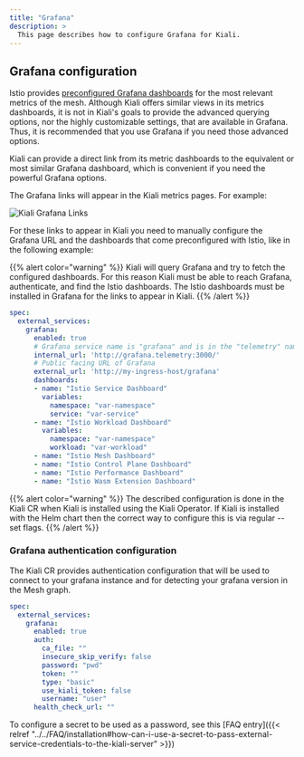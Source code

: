 ```yaml
---
title: "Grafana"
description: >
  This page describes how to configure Grafana for Kiali.
---
```


## Grafana configuration

Istio provides [preconfigured Grafana
dashboards](https://istio.io/latest/docs/ops/integrations/grafana/) for the
most relevant metrics of the mesh. Although Kiali offers similar views in its
metrics dashboards, it is not in Kiali's goals to provide the advanced querying
options, nor the highly customizable settings, that are available in Grafana.
Thus, it is recommended that you use Grafana if you need those advanced
options.

Kiali can provide a direct link from its metric dashboards to the equivalent or
most similar Grafana dashboard, which is convenient if you need the powerful
Grafana options.

The Grafana links will appear in the Kiali metrics pages. For example:

![Kiali Grafana Links](/images/documentation/configuration/grafana-link.png)

For these links to appear in Kiali you need to manually configure the Grafana URL
and the dashboards that come preconfigured with Istio, like in the following example:

{{% alert color="warning" %}}
Kiali will query Grafana and try to fetch the configured dashboards.  For this reason Kiali must be able to reach Grafana, authenticate, and find the Istio dashboards. The Istio dashboards must be installed in Grafana for the links to appear in Kiali.
{{% /alert %}}

```yaml
spec:
  external_services:
    grafana:
      enabled: true
      # Grafana service name is "grafana" and is in the "telemetry" namespace.
      internal_url: 'http://grafana.telemetry:3000/'
      # Public facing URL of Grafana
      external_url: 'http://my-ingress-host/grafana'
      dashboards:
      - name: "Istio Service Dashboard"
        variables:
          namespace: "var-namespace"
          service: "var-service"
      - name: "Istio Workload Dashboard"
        variables:
          namespace: "var-namespace"
          workload: "var-workload"
      - name: "Istio Mesh Dashboard"
      - name: "Istio Control Plane Dashboard"
      - name: "Istio Performance Dashboard"
      - name: "Istio Wasm Extension Dashboard"
```

{{% alert color="warning" %}}
The described configuration is done in the Kiali CR when Kiali is installed using the Kiali Operator. If Kiali is installed with the Helm chart then the correct way to configure this is via regular --set flags.
{{% /alert %}}

### Grafana authentication configuration

The Kiali CR provides authentication configuration that will be used to connect to your grafana instance and for detecting your grafana version in the Mesh graph. 

```yaml
spec:
  external_services:
    grafana:
      enabled: true
      auth:
        ca_file: ""
        insecure_skip_verify: false
        password: "pwd"
        token: ""
        type: "basic"
        use_kiali_token: false
        username: "user"
      health_check_url: ""
```

To configure a secret to be used as a password, see this [FAQ entry]({{< relref "../../FAQ/installation#how-can-i-use-a-secret-to-pass-external-service-credentials-to-the-kiali-server" >}})

